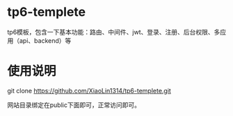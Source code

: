 # tp6-templete
tp6模板，包含一下基本功能：路由、中间件、jwt、登录、注册、后台权限、多应用（api、backend）等

# 使用说明

git clone https://github.com/XiaoLin1314/tp6-templete.git

网站目录绑定在public下面即可，正常访问即可。
